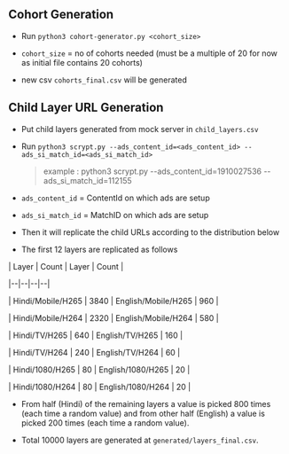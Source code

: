 
## Cohort Generation

- Run `python3 cohort-generator.py <cohort_size>`

-  `cohort_size` = no of cohorts needed (must be a multiple of 20 for now as initial file contains 20 cohorts)

- new csv `cohorts_final.csv` will be generated

  

## Child Layer URL Generation

* Put child layers generated from mock server in `child_layers.csv`

* Run `python3 scrypt.py --ads_content_id=<ads_content_id> --ads_si_match_id=<ads_si_match_id>`

	 > example : python3 scrypt.py --ads_content_id=1910027536 --ads_si_match_id=112155

*  `ads_content_id` = ContentId on which ads are setup

*  `ads_si_match_id` = MatchID on which ads are setup

* Then it will replicate the child URLs according to the distribution below

- The first 12 layers are replicated as follows

| Layer | Count | Layer | Count |

|--|--|--|--|

| Hindi/Mobile/H265 | 3840 | English/Mobile/H265 | 960 |

| Hindi/Mobile/H264 | 2320 | English/Mobile/H264 | 580 |

| Hindi/TV/H265 | 640 | English/TV/H265 | 160 |

| Hindi/TV/H264 | 240 | English/TV/H264 | 60 |

| Hindi/1080/H265 | 80 | English/1080/H265 | 20 |

| Hindi/1080/H264 | 80 | English/1080/H264 | 20 |

  

- From half (Hindi) of the remaining layers a value is picked 800 times (each time a random value) and from other half (English) a value is picked 200 times (each time a random value).

- Total 10000 layers are generated at `generated/layers_final.csv`.